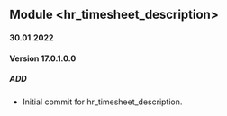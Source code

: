 ## Module <hr_timesheet_description>

#### 30.01.2022
#### Version 17.0.1.0.0
##### ADD
- Initial commit for hr_timesheet_description.

